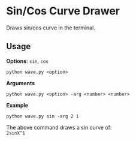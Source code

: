 # Sin/Cos Curve Drawer
Draws sin/cos curve in the terminal.

## Usage
**Options**:
`sin`, `cos`

```
python wave.py <option>
```

**Arguments**
```
python wave.py <option> -arg <number> <number>
```

**Example**
```
python wave.py sin -arg 2 1
```

The above command draws a sin curve of:  
`2sinX^1`  